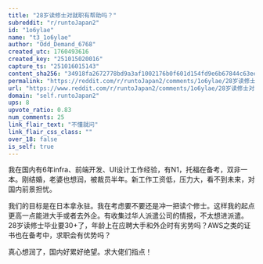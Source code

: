 ```yaml
---
title: "28岁读修士对就职有帮助吗？"
subreddit: "r/runtoJapan2"
id: "1o6ylae"
name: "t3_1o6ylae"
author: "Odd_Demand_6768"
created_utc: 1760493616
created_key: "251015020016"
capture_ts: "251016015143"
content_sha256: "34918fa2672778bd9a3af1002176b0f601d154fd9e6b67844c63ee39c25ff09c"
permalink: "https://reddit.com/r/runtoJapan2/comments/1o6ylae/28岁读修士对就职有帮助吗/"
url: "https://www.reddit.com/r/runtoJapan2/comments/1o6ylae/28岁读修士对就职有帮助吗/"
domain: "self.runtoJapan2"
ups: 8
upvote_ratio: 0.83
num_comments: 25
link_flair_text: "不懂就问"
link_flair_css_class: ""
over_18: false
is_self: true
---
```


我在国内有6年infra、前端开发、UI设计工作经验，有N1，托福在备考，双非一本。刚结婚，老婆也想润，被裁员半年。新工作工资低，压力大，看不到未来，对国内前景担忧。

我们的目标是在日本拿永驻。我在考虑要不要还是冲一把读个修士。这样我的起点更高一点能进大手或者去外企。有收集过华人派遣公司的情报，不太想进派遣。
28岁读修士毕业要30+了，年龄上在应聘大手和外企时有劣势吗？AWS之类的证书也在备考中，求职会有优势吗？

真心想润了，国内好累好绝望。求大佬们指点！
